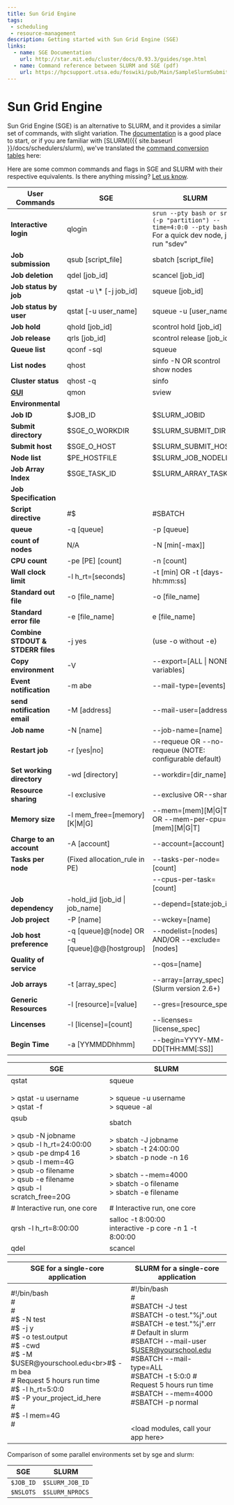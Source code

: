 ```yaml
---
title: Sun Grid Engine
tags: 
 - scheduling
 - resource-management
description: Getting started with Sun Grid Engine (SGE)
links:
  - name: SGE Documentation
    url: http://star.mit.edu/cluster/docs/0.93.3/guides/sge.html
  - name: Command reference between SLURM and SGE (pdf)
    url: https://hpcsupport.utsa.edu/foswiki/pub/Main/SampleSlurmSubmitScripts/SGEtoSLURMconversion.pdf
---
```


# Sun Grid Engine

Sun Grid Engine (SGE) is an alternative to SLURM, and it provides a similar set of commands, with slight variation.
The [documentation](http://star.mit.edu/cluster/docs/0.93.3/guides/sge.html) is a good place to start, or if you are familiar with
[SLURM]({{ site.baseurl }}/docs/schedulers/slurm), we've translated the [command conversion tables](https://hpcsupport.utsa.edu/foswiki/pub/Main/SampleSlurmSubmitScripts/SGEtoSLURMconversion.pdf) here:

Here are some common commands and flags in SGE and SLURM with their respective equivalents. Is there anything missing? [Let us know](https://github.com/rse-ops/knowledge/issues).

| **User Commands** | **SGE** | **SLURM** |
| --- | --- | --- |
| **Interactive login** | qlogin | `srun --pty bash or srun (-p "partition") --time=4:0:0 --pty bash` For a quick dev node, just run "sdev" |
| **Job submission** | qsub \[script_file\] | sbatch \[script_file\] |
| **Job deletion** | qdel \[job_id\] | scancel \[job_id\] |
| **Job status by job** | qstat -u \\* \[-j job_id\] | squeue \[job_id\] |
| **Job status by user** | qstat \[-u user_name\] | squeue -u \[user_name\] |
| **Job hold** | qhold \[job_id\] | scontrol hold \[job_id\] |
| **Job release** | qrls \[job_id\] | scontrol release \[job_id\] |
| **Queue list** | qconf -sql | squeue |
| **List nodes** | qhost | sinfo -N OR scontrol show nodes |
| **Cluster status** | qhost -q | sinfo |
| [**GUI**](http://slurm.schedmd.com/sview.html) | qmon | sview |
| **Environmental** |     |     |
| **Job ID** | $JOB_ID | $SLURM_JOBID |
| **Submit directory** | $SGE\_O\_WORKDIR | $SLURM\_SUBMIT\_DIR |
| **Submit host** | $SGE\_O\_HOST | $SLURM\_SUBMIT\_HOST |
| **Node list** | $PE_HOSTFILE | $SLURM\_JOB\_NODELIST |
| **Job Array Index** | $SGE\_TASK\_ID | $SLURM\_ARRAY\_TASK_ID |
| **Job Specification** |     |     |
| **Script directive** | #$  | #SBATCH |
| **queue** | -q \[queue\] | -p \[queue\] |
| **count of nodes** | N/A | -N \[min\[-max\]\] |
| **CPU count** | -pe \[PE\] \[count\] | -n \[count\] |
| **Wall clock limit** | -l h_rt=\[seconds\] | -t \[min\] OR -t \[days-hh:mm:ss\] |
| **Standard out file** | -o \[file_name\] | -o \[file_name\] |
| **Standard error file** | -e \[file_name\] | e \[file_name\] |
| **Combine STDOUT & STDERR files** | -j yes | (use -o without -e) |
| **Copy environment** | -V  | --export=\[ALL \| NONE \| variables\] |
| **Event notification** | -m abe | --mail-type=\[events\] |
| **send notification email** | -M \[address\] | --mail-user=\[address\] |
| **Job name** | -N \[name\] | --job-name=\[name\] |
| **Restart job** | -r \[yes\|no\] | --requeue OR --no-requeue (NOTE:  <br>configurable default) |
| **Set working directory** | -wd \[directory\] | --workdir=\[dir_name\] |
| **Resource sharing** | -l exclusive | --exclusive OR--shared |
| **Memory size** | -l mem_free=\[memory\]\[K\|M\|G\] | --mem=\[mem\]\[M\|G\|T\] OR --mem-per-cpu=  <br>\[mem\]\[M\|G\|T\] |
| **Charge to an account** | -A \[account\] | --account=\[account\] |
| **Tasks per node** | (Fixed allocation_rule in PE) | --tasks-per-node=\[count\] |
|     |     | --cpus-per-task=\[count\] |
| **Job dependency** | -hold\_jid \[job\_id \| job_name\] | --depend=\[state:job_id\] |
| **Job project** | -P \[name\] | --wckey=\[name\] |
| **Job host preference** | -q \[queue\]@\[node\] OR -q  <br>\[queue\]@@\[hostgroup\] | --nodelist=\[nodes\] AND/OR --exclude=  <br>\[nodes\] |
| **Quality of service** |     | --qos=\[name\] |
| **Job arrays** | -t \[array_spec\] | --array=\[array_spec\] (Slurm version 2.6+) |
| **Generic Resources** | -l \[resource\]=\[value\] | --gres=\[resource_spec\] |
| **Lincenses** | -l \[license\]=\[count\] | --licenses=\[license_spec\] |
| **Begin Time** | -a \[YYMMDDhhmm\] | --begin=YYYY-MM-DD\[THH:MM\[:SS\]\] |

| SGE | SLURM |
| --- | --- |
| qstat  <br><br>> qstat -u username  <br>> qstat -f | squeue  <br><br>> squeue -u username  <br>> squeue -al |
| qsub  <br><br>> qsub -N jobname  <br>> qsub -l h_rt=24:00:00  <br>> qsub -pe dmp4 16  <br>> qsub -l mem=4G  <br>> qsub -o filename  <br>> qsub -e filename  <br>> qsub -l scratch_free=20G | sbatch  <br><br>> sbatch -J jobname  <br>> sbatch -t 24:00:00  <br>> sbatch -p node -n 16<br><br>> sbatch --mem=4000  <br>> sbatch -o filename  <br>> sbatch -e filename |
| \# Interactive run, one core | \# Interactive run, one core |
| qrsh -l h_rt=8:00:00 | salloc -t 8:00:00  <br>interactive -p core -n 1 -t 8:00:00 |
| qdel | scancel |

| SGE for a single-core application | SLURM for a single-core application |
| --- | --- |
| #!/bin/bash<br>#<br>#<br>#$ -N test<br>#$ -j y<br>#$ -o test.output<br>#$ -cwd<br>#$ -M $USER@yourschool.edu<br>#$ -m bea<br>\# Request 5 hours run time<br>#$ -l h_rt=5:0:0<br>#$ -P your\_project\_id_here<br>#<br>#$ -l mem=4G<br>\# <br> <br><call your app here> | #!/bin/bash <br>#<br>#SBATCH -J test<br>#SBATCH -o test."%j".out<br>#SBATCH -e test."%j".err<br>\# Default in slurm<br>#SBATCH --mail-user $USER@yourschool.edu<br>#SBATCH --mail-type=ALL<br>#SBATCH -t 5:0:0 \# Request 5 hours run time<br>#SBATCH --mem=4000<br>#SBATCH -p normal<br><br> <br><load modules, call your app here> |

Comparison of some parallel environments set by sge and slurm:

| SGE | SLURM |
| --- | --- |
| `$JOB_ID` | `$SLURM_JOB_ID` |
| `$NSLOTS` | `$SLURM_NPROCS` |
